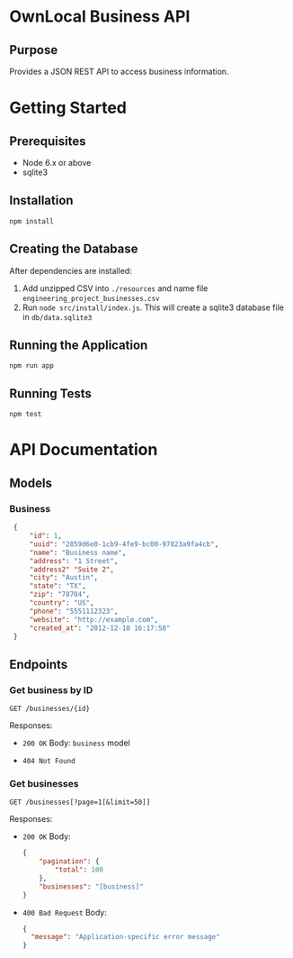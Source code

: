 # OwnLocal Business API

## Purpose

Provides a JSON REST API to access business information.

# Getting Started

## Prerequisites

* Node 6.x or above
* sqlite3

## Installation

`npm install`

## Creating the Database

After dependencies are installed:

1. Add unzipped CSV into `./resources` and name file `engineering_project_businesses.csv`
1. Run `node src/install/index.js`. This will create a sqlite3 database file in
   `db/data.sqlite3`

## Running the Application

`npm run app`

## Running Tests

`npm test`

# API Documentation

## Models

### Business

```json
 {
     "id": 1,
     "uuid": "2859d6e0-1cb9-4fe9-bc00-97823a9fa4cb",
     "name": "Business name",
     "address": "1 Street",
     "address2" "Suite 2",
     "city": "Austin",
     "state": "TX",
     "zip": "78704",
     "country": "US",
     "phone": "5551112323",
     "website": "http://example.com",
     "created_at": "2012-12-10 16:17:58"
 }
 ```

## Endpoints

### Get business by ID
 `GET /businesses/{id}`

Responses:

* `200 OK`
  Body: `business` model

* `404 Not Found`

### Get businesses

`GET /businesses[?page=1[&limit=50]]`

Responses:

* `200 OK`
  Body:
    ```json
    {
        "pagination": {
            "total": 100
        },
        "businesses": "[business]"
    }
    ```

* `400 Bad Request`
  Body:
    ```json
    {
      "message": "Application-specific error message"
    }
    ```